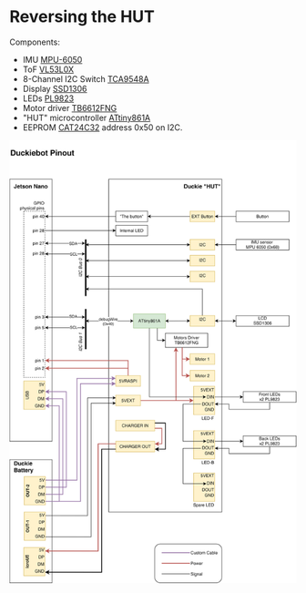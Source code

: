# Reversing the HUT

Components:
- IMU [MPU-6050](https://invensense.tdk.com/wp-content/uploads/2015/02/MPU-6000-Datasheet1.pdf)
- ToF [VL53L0X](https://www.st.com/resource/en/datasheet/vl53l0x.pdf)
- 8-Channel I2C Switch [TCA9548A](https://www.ti.com/lit/ds/symlink/tca9548a.pdf)
- Display [SSD1306](https://cdn-shop.adafruit.com/datasheets/SSD1306.pdf)
- LEDs [PL9823](https://cdn.instructables.com/ORIG/FW0/YN1X/IHDUL683/FW0YN1XIHDUL683.pdf)
- Motor driver [TB6612FNG](https://www.sparkfun.com/datasheets/Robotics/TB6612FNG.pdf)
- "HUT" microcontroller [ATtiny861A](https://ww1.microchip.com/downloads/en/DeviceDoc/doc8197.pdf)
- EEPROM [CAT24C32](https://www.onsemi.com/pdf/datasheet/cat24c32-d.pdf) address 0x50 on I2C.

![Duckiebot pinout](./duckiebot-pinout.svg)


